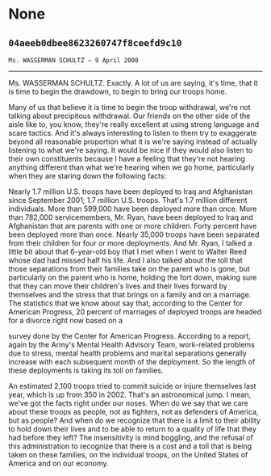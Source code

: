 # None
## `04aeeb0dbee8623260747f8ceefd9c10`
`Ms. WASSERMAN SCHULTZ — 9 April 2008`

---


Ms. WASSERMAN SCHULTZ. Exactly. A lot of us are saying, it's time, 
that it is time to begin the drawdown, to begin to bring our troops 
home.

Many of us that believe it is time to begin the troop withdrawal, 
we're not talking about precipitous withdrawal. Our friends on the 
other side of the aisle like to, you know, they're really excellent at 
using strong language and scare tactics. And it's always interesting to 
listen to them try to exaggerate beyond all reasonable proportion what 
it is we're saying instead of actually listening to what we're saying. 
It would be nice if they would also listen to their own constituents 
because I have a feeling that they're not hearing anything different 
than what we're hearing when we go home, particularly when they are 
staring down the following facts:

Nearly 1.7 million U.S. troops have been deployed to Iraq and 
Afghanistan since September 2001; 1.7 million U.S. troops. That's 1.7 
million different individuals. More than 599,000 have been deployed 
more than once. More than 782,000 servicemembers, Mr. Ryan, have been 
deployed to Iraq and Afghanistan that are parents with one or more 
children. Forty percent have been deployed more than once. Nearly 
35,000 troops have been separated from their children for four or more 
deployments. And Mr. Ryan, I talked a little bit about that 6-year-old 
boy that I met when I went to Walter Reed whose dad had missed half his 
life. And I also talked about the toll that those separations from 
their families take on the parent who is gone, but particularly on the 
parent who is home, holding the fort down, making sure that they can 
move their children's lives and their lives forward by themselves and 
the stress that that brings on a family and on a marriage. The 
statistics that we know about say that, according to the Center for 
American Progress, 20 percent of marriages of deployed troops are 
headed for a divorce right now based on a


survey done by the Center for American Progress. According to a report, 
again by the Army's Mental Health Advisory Team, work-related problems 
due to stress, mental health problems and marital separations generally 
increase with each subsequent month of the deployment. So the length of 
these deployments is taking its toll on families.

An estimated 2,100 troops tried to commit suicide or injure 
themselves last year, which is up from 350 in 2002. That's an 
astronomical jump. I mean, we've got the facts right under our noses. 
When do we say that we care about these troops as people, not as 
fighters, not as defenders of America, but as people? And when do we 
recognize that there is a limit to their ability to hold down their 
lives and to be able to return to a quality of life that they had 
before they left? The insensitivity is mind boggling, and the refusal 
of this administration to recognize that there is a cost and a toll 
that is being taken on these families, on the individual troops, on the 
United States of America and on our economy.